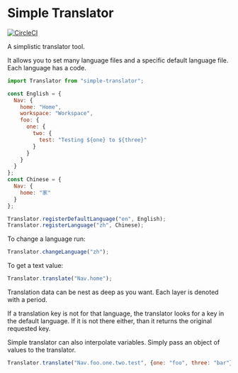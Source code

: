 # Simple Translator

[![CircleCI](https://circleci.com/gh/AlchemyAlcove/SimpleTranslator/tree/master.svg?style=svg&circle-token=61bc55803d2f30fb8754490d33735514611ec9b6)](https://circleci.com/gh/AlchemyAlcove/SimpleTranslator/tree/master)

A simplistic translator tool.

It allows you to set many language files and a specific default language file. Each language has a code.

```js
import Translator from "simple-translator";

const English = {
  Nav: {
    home: "Home",
    workspace: "Workspace",
    foo: {
      one: {
        two: {
          test: "Testing ${one} to ${three}"
        }
      }
    }
  }
};
const Chinese = {
  Nav: {
    home: "家"
  }
};

Translator.registerDefaultLanguage("en", English);
Translator.registerLanguage("zh", Chinese);
```

To change a language run:

```js
Translator.changeLanguage("zh");
```

To get a text value:

```js
Translator.translate("Nav.home");
```

Translation data can be nest as deep as you want. Each layer is denoted with a period.

If a translation key is not for that language, the translator looks for a key in the default language. If it is not there either, than it returns the original requested key.

Simple translator can also interpolate variables. Simply pass an object of values to the translator.

```js
Translator.translate("Nav.foo.one.two.test", {one: "foo", three: "bar"});
